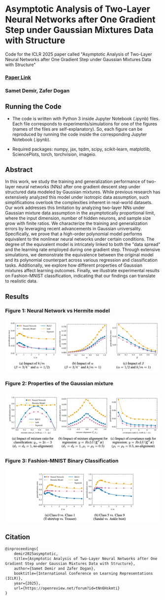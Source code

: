 # Asymptotic Analysis of Two-Layer Neural Networks after One Gradient Step under Gaussian Mixtures Data with Structure
Code for the ICLR 2025 paper called "Asymptotic Analysis of Two-Layer Neural Networks after One Gradient Step under Gaussian Mixtures Data with Structure"

### [Paper Link](https://openreview.net/forum?id=tNn6Hskmti)
### Samet Demir, Zafer Dogan

## Running the Code
- The code is written with Python 3 inside Jupyter Notebook (.ipynb) files. Each file corresponds to experiments/simulations for one of the figures (names of the files are self-explanatory). So, each figure can be reproduced by running the code inside the corresponding Jupyter Notebook (.ipynb).

- Required packages: numpy, jax, tqdm, scipy, scikit-learn, matplotlib, SciencePlots, torch, torchvision, imageio.


## Abstract
In this work, we study the training and generalization performance of two-layer neural networks (NNs) after one gradient descent step under structured data modeled by Gaussian mixtures. While previous research has extensively analyzed this model under isotropic data assumption, such simplifications overlook the complexities inherent in real-world datasets. Our work addresses this limitation by analyzing two-layer NNs under Gaussian mixture data assumption in the asymptotically proportional limit, where the input dimension, number of hidden neurons, and sample size grow with finite ratios. We characterize the training and generalization errors by leveraging recent advancements in Gaussian universality. Specifically, we prove that a high-order polynomial model performs equivalent to the nonlinear neural networks under certain conditions. The degree of the equivalent model is intricately linked to both the "data spread" and the learning rate employed during one gradient step. Through extensive simulations, we demonstrate the equivalence between the original model and its polynomial counterpart across various regression and classification tasks. Additionally, we explore how different properties of Gaussian mixtures affect learning outcomes. Finally, we illustrate experimental results on Fashion-MNIST classification, indicating that our findings can translate to realistic data.

## Results
### Figure 1: Neural Network vs Hermite model
<p align="center">
  <img src="./figures/Figure1.png">
</p>

### Figure 2: Properties of the Gaussian mixture 
<p align="center">
  <img src="./figures/Figure2.png">
</p>

### Figure 3: Fashion-MNIST Binary Classification
<p align="center">
  <img src="./figures/Figure3.png">
</p>

## Citation
```
@inproceedings{
    demir2025asymptotic,
    title={Asymptotic Analysis of Two-Layer Neural Networks after One Gradient Step under Gaussian Mixtures Data with Structure},
    author={Samet Demir and Zafer Dogan},
    booktitle={International Conference on Learning Representations (ICLR)},
    year={2025},
    url={https://openreview.net/forum?id=tNn6Hskmti}
}
```